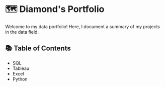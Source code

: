 # 🗺 Diamond's Portfolio

Welcome to my data portfolio! Here, I document a summary of my projects in the data field.

## 📚 Table of Contents
- SQL
- Tableau
- Excel
- Python 
